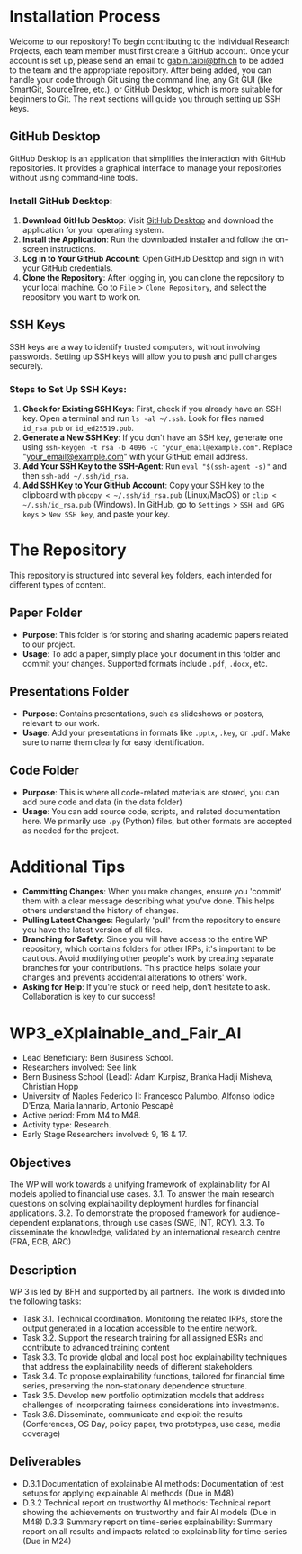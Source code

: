 # Installation Process

Welcome to our repository! To begin contributing to the Individual Research Projects, each team member must first create a GitHub account. 
Once your account is set up, please send an email to [gabin.taibi@bfh.ch](mailto:gabin.taibi@bfh.ch) to be added to the team and the appropriate repository. 
After being added, you can handle your code through Git using the command line, any Git GUI (like SmartGit, SourceTree, etc.), or GitHub Desktop, which is more suitable for beginners to Git. The next sections will guide you through setting up SSH keys.

## GitHub Desktop

GitHub Desktop is an application that simplifies the interaction with GitHub repositories. It provides a graphical interface to manage your repositories without using command-line tools.

### Install GitHub Desktop:
1. **Download GitHub Desktop**: Visit [GitHub Desktop](https://desktop.github.com/) and download the application for your operating system.
2. **Install the Application**: Run the downloaded installer and follow the on-screen instructions.
3. **Log in to Your GitHub Account**: Open GitHub Desktop and sign in with your GitHub credentials.
4. **Clone the Repository**: After logging in, you can clone the repository to your local machine. Go to `File` > `Clone Repository`, and select the repository you want to work on.

## SSH Keys

SSH keys are a way to identify trusted computers, without involving passwords. Setting up SSH keys will allow you to push and pull changes securely.

### Steps to Set Up SSH Keys:
1. **Check for Existing SSH Keys**: First, check if you already have an SSH key. Open a terminal and run `ls -al ~/.ssh`. Look for files named `id_rsa.pub` or `id_ed25519.pub`.
2. **Generate a New SSH Key**: If you don't have an SSH key, generate one using `ssh-keygen -t rsa -b 4096 -C "your_email@example.com"`. Replace "your_email@example.com" with your GitHub email address.
3. **Add Your SSH Key to the SSH-Agent**: Run `eval "$(ssh-agent -s)"` and then `ssh-add ~/.ssh/id_rsa`.
4. **Add SSH Key to Your GitHub Account**: Copy your SSH key to the clipboard with `pbcopy < ~/.ssh/id_rsa.pub` (Linux/MacOS) or `clip < ~/.ssh/id_rsa.pub` (Windows). In GitHub, go to `Settings` > `SSH and GPG keys` > `New SSH key`, and paste your key.



# The Repository

This repository is structured into several key folders, each intended for different types of content.

## Paper Folder

- **Purpose**: This folder is for storing and sharing academic papers related to our project.
- **Usage**: To add a paper, simply place your document in this folder and commit your changes. Supported formats include `.pdf`, `.docx`, etc.

## Presentations Folder

- **Purpose**: Contains presentations, such as slideshows or posters, relevant to our work.
- **Usage**: Add your presentations in formats like `.pptx`, `.key`, or `.pdf`. Make sure to name them clearly for easy identification.

## Code Folder

- **Purpose**: This is where all code-related materials are stored, you can add pure code and data (in the data folder)
- **Usage**: You can add source code, scripts, and related documentation here. We primarily use `.py` (Python) files, but other formats are accepted as needed for the project.



# Additional Tips

- **Committing Changes**: When you make changes, ensure you 'commit' them with a clear message describing what you've done. This helps others understand the history of changes.
- **Pulling Latest Changes**: Regularly 'pull' from the repository to ensure you have the latest version of all files.
- **Branching for Safety**: Since you will have access to the entire WP repository, which contains folders for other IRPs, it's important to be cautious. Avoid modifying other people's work by creating separate branches for your contributions. This practice helps isolate your changes and prevents accidental alterations to others' work.
- **Asking for Help**: If you're stuck or need help, don’t hesitate to ask. Collaboration is key to our success!



# WP3_eXplainable_and_Fair_AI

- Lead Beneficiary: Bern Business School.
- Researchers involved: See link
- Bern Business School (Lead): Adam Kurpisz, Branka Hadji Misheva, Christian Hopp
- University of Naples Federico II: Francesco Palumbo, Alfonso Iodice D'Enza, Maria Iannario, Antonio Pescapè
- Active period: From M4 to M48.
- Activity type: Research.
- Early Stage Researchers involved: 9, 16 & 17.


## Objectives
The WP will work towards a unifying framework of explainability for AI models applied to financial use cases.
	3.1. To answer the main research questions on solving explainability deployment hurdles for financial applications.
	3.2. To demonstrate the proposed framework for audience-dependent explanations, through use cases (SWE, INT, ROY).
	3.3. To disseminate the knowledge, validated by an international research centre (FRA, ECB, ARC)


## Description
WP 3 is led by BFH and supported by all partners. The work is divided into the following tasks:

- Task 3.1. Technical coordination. Monitoring the related IRPs, store the output generated in a location accessible to the entire network.
- Task 3.2. Support the research training for all assigned ESRs and contribute to advanced training content
- Task 3.3. To provide global and local post hoc explainability techniques that address the explainability needs of different stakeholders.
- Task 3.4. To propose explainability functions, tailored for financial time series, preserving the non-stationary dependence structure.
- Task 3.5. Develop new portfolio optimization models that address challenges of incorporating fairness considerations into investments.
- Task 3.6. Disseminate, communicate and exploit the results (Conferences, OS Day, policy paper, two prototypes, use case, media coverage)

## Deliverables
- D.3.1 Documentation of explainable AI methods: Documentation of test setups for applying explainable AI methods (Due in M48)
- D.3.2 Technical report on trustworthy AI methods: Technical report showing the achievements on trustworthy and fair AI models (Due in M48)
D.3.3 Summary report on time-series explainability: Summary report on all results and impacts related to explainability for time-series (Due in M24)